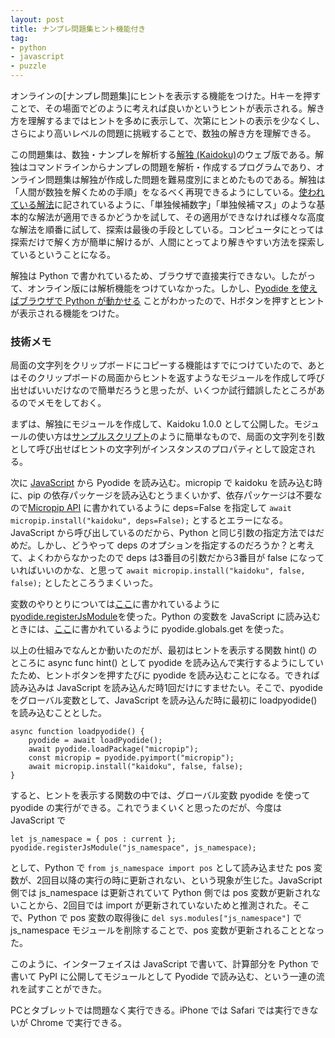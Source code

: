 ```yaml
---
layout: post
title: ナンプレ問題集ヒント機能付き
tag: 
- python
- javascript
- puzzle
---
```

オンラインの[ナンプレ問題集]にヒントを表示する機能をつけた。Hキーを押すことで、その場面でどのように考えれば良いかというヒントが表示される。解き方を理解するまではヒントを多めに表示して、次第にヒントの表示を少なくし、さらにより高いレベルの問題に挑戦することで、数独の解き方を理解できる。

この問題集は、数独・ナンプレを解析する[解独 (Kaidoku)](https://sekika.github.io/kaidoku/ja/)のウェブ版である。解独はコマンドラインからナンプレの問題を解析・作成するプログラムであり、オンライン問題集は解独が作成した問題を難易度別にまとめたものである。解独は「人間が数独を解くための手順」をなるべく再現できるようにしている。[使われている解法](https://sekika.github.io/kaidoku/ja/logic)に記されているように、「単独候補数字」「単独候補マス」のような基本的な解法が適用できるかどうかを試して、その適用ができなければ様々な高度な解法を順番に試して、探索は最後の手段としている。コンピュータにとっては探索だけで解く方が簡単に解けるが、人間にとってより解きやすい方法を探索しているということになる。

解独は Python で書かれているため、ブラウザで直接実行できない。したがって、オンライン版には解析機能をつけていなかった。しかし、[Pyodide を使えばブラウザで Python が動かせる](https://sekika.github.io/2022/08/18/Pyodide/) ことがわかったので、Hボタンを押すとヒントが表示される機能をつけた。

### 技術メモ ###

局面の文字列をクリップボードにコピーする機能はすでにつけていたので、あとはそのクリップボードの局面からヒントを返すようなモジュールを作成して呼び出せばいいだけなので簡単だろうと思ったが、いくつか試行錯誤したところがあるのでメモをしておく。

まずは、解独にモジュールを作成して、Kaidoku 1.0.0 として公開した。モジュールの使い方は[サンプルスクリプト](https://github.com/sekika/kaidoku/blob/master/dev/sample.py)のように簡単なもので、局面の文字列を引数として呼び出せばヒントの文字列がインスタンスのプロパティとして設定される。

次に [JavaScript](https://github.com/sekika/kaidoku/blob/master/docs/assets/js/sudoku.js) から Pyodide を読み込む。micropip で kaidoku を読み込む時に、pip の依存パッケージを読み込むとうまくいかず、依存パッケージは不要なので[Micropip API](https://pyodide.org/en/stable/usage/api/micropip-api.html) に書かれているように deps=False を指定して `await micropip.install("kaidoku", deps=False);` とするとエラーになる。JavaScript から呼び出しているのだから、Python と同じ引数の指定方法ではだめだ。しかし、どうやって deps のオプションを指定するのだろうか？と考えて、よくわからなかったので deps は3番目の引数だから3番目が false になっていればいいのかな、と思って `await micropip.install("kaidoku", false, false);` としたところうまくいった。

変数のやりとりについては[ここ](https://pyodide.org/en/stable/usage/type-conversions.html#type-translations-using-js-obj-from-py)に書かれているように[pyodide.registerJsModule](https://pyodide.org/en/stable/usage/type-conversions.html#type-translations-using-js-obj-from-py)を使った。Python の変数を JavaScript に読み込むときには、[ここ](https://pyodide.org/en/stable/usage/type-conversions.html#importing-objects)に書かれているように pyodide.globals.get を使った。

以上の仕組みでなんとか動いたのだが、最初はヒントを表示する関数 hint() のところに async func hint() として pyodide を読み込んで実行するようにしていたため、ヒントボタンを押すたびに pyodide を読み込むことになる。できれば読み込みは JavaScript を読み込んだ時1回だけにすませたい。そこで、pyodide をグローバル変数として、JavaScript を読み込んだ時に最初に loadpyodide() を読み込むこととした。

    async function loadpyodide() {
        pyodide = await loadPyodide();
        await pyodide.loadPackage("micropip");
        const micropip = pyodide.pyimport("micropip");
        await micropip.install("kaidoku", false, false);
    }

すると、ヒントを表示する関数の中では、グローバル変数 pyodide を使って pyodide の実行ができる。これでうまくいくと思ったのだが、今度は JavaScript で

    let js_namespace = { pos : current };
    pyodide.registerJsModule("js_namespace", js_namespace);

として、Python で `from js_namespace import pos` として読み込ませた pos 変数が、2回目以降の実行の時に更新されない、という現象が生じた。JavaScript 側では js_namespace は更新されていて Python 側では pos 変数が更新されないことから、2回目では import が更新されていないためと推測された。そこで、Python で pos 変数の取得後に `del sys.modules["js_namespace"]` で js_namespace モジュールを削除することで、pos 変数が更新されることとなった。

このように、インターフェイスは JavaScript で書いて、計算部分を Python で書いて PyPI に公開してモジュールとして Pyodide で読み込む、という一連の流れを試すことができた。

PCとタブレットでは問題なく実行できる。iPhone では Safari では実行できないが Chrome で実行できる。
